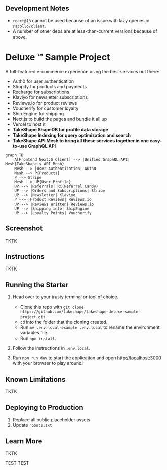 ## Development Notes

* `react@18` cannot be used because of an issue with lazy queries in `@apollo/client`.
* A number of other deps are at less-than-current versions because of above.

# Deluxe ™️ Sample Project

A full-featured e-commerce experience using the best services out there:

- Auth0 for user authentication
- Shopify for products and payments
- Recharge for subscriptions
- Klaviyo for newsletter subscriptions
- Reviews.io for product reviews
- Voucherify for customer loyalty
- Ship Engine for shipping
- Next.js to build the pages and bundle it all up
- Vercel to host it
- **TakeShape ShapeDB for profile data storage**
- **TakeShape Indexing for query optimization and search**
- **TakeShape API Mesh to bring all these services together in one easy-to-use GraphQL API**

```mermaid
graph TD
    A[Frontend NextJS Client] --> |Unified GraphQL API| Mesh{TakeShape's API Mesh}
    Mesh --> |User Authentication| Auth0
    Mesh --> P{Products} 
    P --> Stripe
    Mesh --> UP{User Profile}
    UP --> |Referrals| RC(Referral Candy)
    UP --> |Orders and Subscriptions| Stripe
    UP --> |Newsletter| Klaviyo
    P --> |Product Reviews| Reviews.io
    UP --> |Reviews Written| Reviews.io
    UP --> |Shipping info| ShipEngine
    UP --> |Loyalty Points| Voucherify
```

## Screenshot

TKTK

## Instructions

TKTK
## Running the Starter

1. Head over to your trusty terminal or tool of choice.

   - Clone this repo with `git clone https://github.com/takeshape/takeshape-deluxe-sample-project.git`.
   - `cd` into the folder that the cloning created.
   - Run `mv .env.local-example .env.local` to rename the environment variables file.
   - Run `npm install`.

2. Follow the instructions in `.env.local`.

3. Run `npm run dev` to start the application and open [http://localhost:3000](http://localhost:3000) with your browser
   to play around!

## Known Limitations

TKTK

## Deploying to Production

1. Replace all public placeholder assets
2. Update `robots.txt`
## Learn More

TKTK


TEST
TEST
